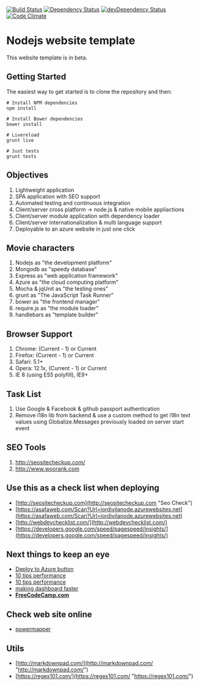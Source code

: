 
[![Build Status](https://travis-ci.org/jordivila/userAdmin.svg?branch=master)](https://travis-ci.org/jordivila/userAdmin)
[![Dependency Status](https://david-dm.org/jordivila/userAdmin.svg)](https://david-dm.org/jordivila/userAdmin)
[![devDependency Status](https://david-dm.org/jordivila/userAdmin/dev-status.svg)](https://david-dm.org/jordivila/userAdmin#info=devDependencies)
[![Code Climate](https://codeclimate.com/github/jordivila/userAdmin/badges/gpa.svg)](https://codeclimate.com/github/jordivila/userAdmin)


# Nodejs website template

This website template is in beta.

## Getting Started ##

The easiest way to get started is to clone the repository and then:

    # Install NPM dependencies
    npm install
    
    # Install Bower dependencies
    bower install
    
	# Livereload
	grunt live

	# Just tests
	grunt tests

## Objectives ##

1. Lightweight application 
2. SPA application with SEO support 
3. Automated testing and continuous integration
4. Client/server cross platform -> node.js & native mobile appliactions
5. Client/server module application with dependency loader
6. Client/server internationalization & multi language support
7. Deployable to an azure website in just one click 

## Movie characters  ##

1. Nodejs as "the development platform"
2. Mongodb as "speedy database"
3. Express as "web application framework"
4. Azure as "the cloud computing platform"
3. Mocha & jqUnit as "the testing ones"
4. grunt as "The JavaScript Task Runner"
5. bower as "the frontend manager"
6. require.js as "the module loader"
7. handlebars as "template builder"


## Browser Support ##

1. Chrome: (Current - 1) or Current
2. Firefox: (Current - 1) or Current
3. Safari: 5.1+
4. Opera: 12.1x, (Current - 1) or Current
5. IE 8 (using ES5 polyfill), IE9+

## Task List ##
 
1. Use Google & Facebook & github passport authentication
2. Remove i18n lib from backend & use a custom method to get i18n text values using Globalize.Messages previously loaded on server start event

## SEO Tools ##

1. http://seositecheckup.com/
2. http://www.woorank.com 


## Use this as a check list when deploying ##

- [http://seositecheckup.com](http://seositecheckup.com "Seo Check")
- [https://asafaweb.com/Scan?Url=jordivilanode.azurewebsites.net](https://asafaweb.com/Scan?Url=jordivilanode.azurewebsites.net)
- [http://webdevchecklist.com/](http://webdevchecklist.com/)
- [https://developers.google.com/speed/pagespeed/insights/](https://developers.google.com/speed/pagespeed/insights/)


## Next things to keep an eye ##

- [Deploy to Azure button](http://blog.stevenedouard.com/continuous-delivery-azure-websites-atlassian/ "Deploy to Azure button")
- [10 tips performance](https://engineering.linkedin.com/nodejs/blazing-fast-nodejs-10-performance-tips-linkedin-mobile "10 tips performance")
- [10 tips performance](http://www.sitepoint.com/10-tips-make-node-js-web-app-faster/ "http://www.sitepoint.com/10-tips-make-node-js-web-app-faster/")
- [making dashboard faster](https://engineering.gosquared.com/making-dashboard-faster "making dashboard faster")
- **[FreeCodeCamp.com](https://github.com/FreeCodeCamp/freecodecamp "freecodecamp.com")**

## Check web site online ##

- [powermapper](http://try.powermapper.com/ "try.powermapper.com")

## Utils ##

- [http://markdownpad.com/](http://markdownpad.com/ "http://markdownpad.com/")
- [https://regex101.com/](https://regex101.com/ "https://regex101.com/")


